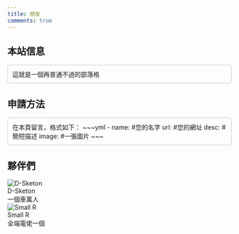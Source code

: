 ```yaml
---
title: 朋友
comments: true
---
```


## 本站信息
<div style="border: 1px solid #ccc; padding: 10px; border-radius: 5px;">
這就是一個再普通不過的部落格
</div>

## 申請方法
<div style="border: 1px solid #ccc; padding: 10px; border-radius: 5px;">
在本頁留言，格式如下：
~~~yml
- name: #您的名字
  url: #您的網址
  desc: #簡短描述
  image: #一張圖片
~~~
</div>

## 夥伴們
<div class="friend-wrap">
  <div class="friend-item-wrap">
    <a href="https://d-sketon.github.io/" rel="external nofollow noopener noreferrer" target="_blank"></a>
    <div class="friend-icon-wrap">
      <div class="friend-icon">
        <img data-src="https://d-sketon.github.io/avatar/avatar.webp" data-sizes="auto" alt="D-Sketon" class="lazyautosizes lazyloaded" sizes="70px" src="https://d-sketon.github.io/avatar/avatar.webp">
      </div>
    </div>
    <div class="friend-info-wrap">
      <div class="friend-name">D-Sketon</div>
      <div class="friend-desc">一個車萬人</div>
    </div>
  </div>
  <div class="friend-item-wrap">
    <a href="https://smallr-portfolio.vercel.app/en" rel="external nofollow noopener noreferrer" target="_blank"></a>
    <div class="friend-icon-wrap">
      <div class="friend-icon">
        <img data-src="/img/smallR.webp" data-sizes="auto" alt="Small R" class="lazyautosizes lazyloaded" sizes="70px" src="/img/smallR.webp">
      </div>
    </div>
    <div class="friend-info-wrap">
      <div class="friend-name">Small R</div>
      <div class="friend-desc">全端電佬一個</div>
    </div>
  </div>
</div>

